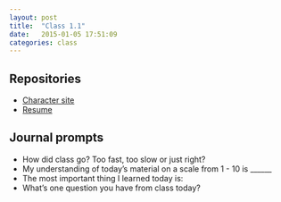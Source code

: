 ```yaml
---
layout: post
title:  "Class 1.1"
date:   2015-01-05 17:51:09
categories: class
---
```


## Repositories

* [Character site](https://github.com/tsl-html-css/Character)
* [Resume](https://github.com/tsl-html-css/Resume)


## Journal prompts

* How did class go? Too fast, too slow or just right?
* My understanding of today’s material on a scale from 1 - 10 is ______
* The most important thing I learned today is:
* What’s one question you have from class today?
